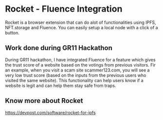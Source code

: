# Rocket - Fluence Integration

Rocket is a browser extension that can do alot of functionalities using IPFS, NFT.storage and Fluence. You can easily setup a local node with a click of a button.

## Work done during GR11 Hackathon

During GR11 hackathon, I have integrated Fluence for a feature which gives the trust score of a website based on the votings from previous visitors. Fir an example, when you visit a scam site scammer123.com, you will see a very low trust score (based on the inputs from the previous users who visited the same website). This functionality can help users know if a website is legit and can help them stay safe from traps.

## Know more about Rocket

https://devpost.com/software/rocket-for-ipfs
